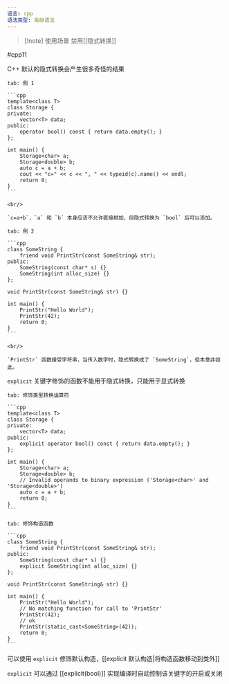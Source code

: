 ```yaml
---
语言: cpp
语法类型: 高级语法
---
```

> [!note] 使用场景
> 禁用[[隐式转换]]

#cpp11 

C++ 默认的隐式转换会产生很多奇怪的结果

````tabs
tab: 例 1

```cpp
template<class T>
class Storage {
private:
    vector<T> data;
public:
    operator bool() const { return data.empty(); }
};

int main() {
    Storage<char> a;
    Storage<double> b;
    auto c = a + b;
    cout << "c=" << c << ", " << typeid(c).name() << endl;
    return 0;
}
```

<br/>

`c=a+b`，`a` 和 `b` 本身应该不允许直接相加，但隐式转换为 `bool` 后可以添加。

tab: 例 2

```cpp
class SomeString {
    friend void PrintStr(const SomeString& str);
public:
    SomeString(const char* s) {}
    SomeString(int alloc_size) {}
};

void PrintStr(const SomeString& str) {}

int main() {
    PrintStr("Hello World");
    PrintStr(42);
    return 0;
}
```

<br/>

`PrintStr` 函数接受字符串，当传入数字时，隐式转换成了 `SomeString`，但本意非如此。
````

`explicit` 关键字修饰的函数不能用于隐式转换，只能用于显式转换

````tabs
tab: 修饰类型转换运算符

```cpp
template<class T>
class Storage {
private:
    vector<T> data;
public:
    explicit operator bool() const { return data.empty(); }
};

int main() {
    Storage<char> a;
    Storage<double> b;
    // Invalid operands to binary expression ('Storage<char>' and 'Storage<double>')
    auto c = a + b;
    return 0;
}
```

tab: 修饰构造函数

```cpp
class SomeString {
    friend void PrintStr(const SomeString& str);
public:
    SomeString(const char* s) {}
    explicit SomeString(int alloc_size) {}
};

void PrintStr(const SomeString& str) {}

int main() {
    PrintStr("Hello World");
    // No matching function for call to 'PrintStr'
    PrintStr(42);
    // ok
    PrintStr(static_cast<SomeString>(42));
    return 0;
}
```
````
可以使用 `explicit` 修饰默认构造，[[explicit 默认构造|将构造函数移动到类外]]

`explicit` 可以通过 [[explicit(bool)]] 实现编译时自动控制该关键字的开启或关闭